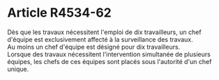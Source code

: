 # Article R4534-62

  
Dès que les travaux nécessitent l'emploi de dix travailleurs, un chef d'équipe est exclusivement affecté à la surveillance des travaux.   
Au moins un chef d'équipe est désigné pour dix travailleurs.   
Lorsque des travaux nécessitent l'intervention simultanée de plusieurs équipes, les chefs de ces équipes sont placés sous l'autorité d'un chef unique.
